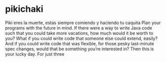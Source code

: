 # pikichaki
Piki eres la muerte, estas siempre comiendo y haciendo tu caquita
Plan your programs with the future in mind. If there were a way to write
Java code such that you could take more vacations, how much would it be worth to you? What
if you could write code that someone else could extend, easily? And if you could write code
that was flexible, for those pesky last-minute spec changes, would that be something you’re
interested in? Then this is your lucky day. For just three
